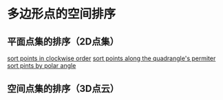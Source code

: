 # 多边形点的空间排序

## 平面点集的排序（2D点集）

[sort points in clockwise order](https://stackoverflow.com/questions/67471014/sort-points-in-clockwise-order?r=SearchResults&s=3|93.9887)
[sort points along the quadrangle's permiter](https://stackoverflow.com/questions/11565111/sort-points-along-the-quadrangles-perimeter?r=SearchResults&s=4|90.2806)
[sort pints by polar angle](https://stackoverflow.com/questions/66753266/sorting-points-by-polar-angle?r=SearchResults&s=5|89.5014)

## 空间点集的排序（3D点云）